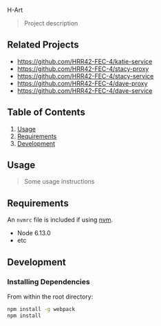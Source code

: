 H-Art

> Project description

## Related Projects

  - https://github.com/HRR42-FEC-4/katie-service
  - https://github.com/HRR42-FEC-4/stacy-proxy
  - https://github.com/HRR42-FEC-4/stacy-service
  - https://github.com/HRR42-FEC-4/dave-proxy
  - https://github.com/HRR42-FEC-4/dave-service

## Table of Contents

1. [Usage](#Usage)
1. [Requirements](#requirements)
1. [Development](#development)

## Usage

> Some usage instructions

## Requirements

An `nvmrc` file is included if using [nvm](https://github.com/creationix/nvm).

- Node 6.13.0
- etc

## Development

### Installing Dependencies

From within the root directory:

```sh
npm install -g webpack
npm install
```

